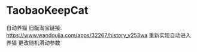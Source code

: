 # TaobaoKeepCat
自动养猫
旧版淘宝链接: https://www.wandoujia.com/apps/32267/history_v253wa
重新实现自动进入养猫
更改随机滑动参数
